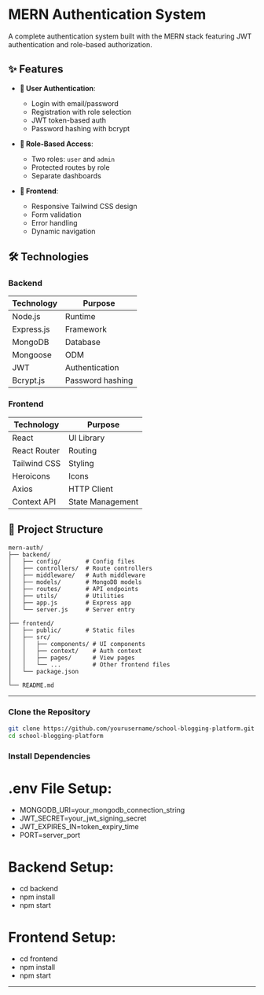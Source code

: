 # MERN Authentication System

A complete authentication system built with the MERN stack featuring JWT authentication and role-based authorization.

## ✨ Features

- **🔐 User Authentication**:

  - Login with email/password
  - Registration with role selection
  - JWT token-based auth
  - Password hashing with bcrypt

- **👥 Role-Based Access**:

  - Two roles: `user` and `admin`
  - Protected routes by role
  - Separate dashboards

- **🎨 Frontend**:
  - Responsive Tailwind CSS design
  - Form validation
  - Error handling
  - Dynamic navigation

## 🛠 Technologies

### Backend

| Technology | Purpose          |
| ---------- | ---------------- |
| Node.js    | Runtime          |
| Express.js | Framework        |
| MongoDB    | Database         |
| Mongoose   | ODM              |
| JWT        | Authentication   |
| Bcrypt.js  | Password hashing |

### Frontend

| Technology   | Purpose          |
| ------------ | ---------------- |
| React        | UI Library       |
| React Router | Routing          |
| Tailwind CSS | Styling          |
| Heroicons    | Icons            |
| Axios        | HTTP Client      |
| Context API  | State Management |

## 📁 Project Structure

```text
mern-auth/
├── backend/
│   ├── config/       # Config files
│   ├── controllers/  # Route controllers
│   ├── middleware/   # Auth middleware
│   ├── models/       # MongoDB models
│   ├── routes/       # API endpoints
│   ├── utils/        # Utilities
│   ├── app.js        # Express app
│   └── server.js     # Server entry
│
├── frontend/
│   ├── public/       # Static files
│   ├── src/
│   │   ├── components/ # UI components
│   │   ├── context/    # Auth context
│   │   ├── pages/      # View pages
│   │   └── ...         # Other frontend files
│   └── package.json
│
└── README.md
```

---

### Clone the Repository

```bash
git clone https://github.com/yourusername/school-blogging-platform.git
cd school-blogging-platform
```

### Install Dependencies

# .env File Setup:

- MONGODB_URI=your_mongodb_connection_string
- JWT_SECRET=your_jwt_signing_secret
- JWT_EXPIRES_IN=token_expiry_time
- PORT=server_port

# Backend Setup:

- cd backend
- npm install
- npm start

# Frontend Setup:

- cd frontend
- npm install
- npm start

---
